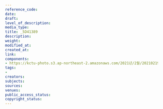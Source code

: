 ```yaml
---
reference_code: 
date: 
draft: 
level_of_description: 
media_type: 
title: _5D41389
description: 
weight: 
modified_at: 
created_at: 
link: 
components:
- https://kctu-photo.s3.ap-northeast-2.amazonaws.com/2021년/2월/20210219_백기완+선생+발인.영결식.하관/송승현/_5D41389.jpg
tags:
- 
creators: 
subjects: 
sources: 
venues: 
public_access_status: 
copyright_status: 
---
```


